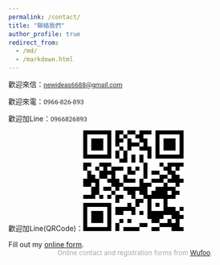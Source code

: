```yaml
---
permalink: /contact/
title: "聯絡我們"
author_profile: true
redirect_from: 
  - /md/
  - /markdown.html
---
```




<div id="wufoo-z1xn4pkt1wwivl5">
 <p>歡迎來信：<a href="mailto:newideas6688@gmail.com" target="_blank"><span style="background-color: #f9f9f9; color: #333333; font-family: Roboto, arial, sans-serif; font-size: 13px;">newideas6688@gmail.com</span></a></p>

<p>歡迎來電：<span style="background-color: #f9f9f9; color: #333333; font-family: Roboto, arial, sans-serif; font-size: 13px;">0966-826-893</span></p>

<p>歡迎加Line：<span style="background-color: #f9f9f9; color: #333333; font-family: Roboto, arial, sans-serif; font-size: 13px;">0966826893</span></p>

<p>歡迎加Line(QRCode)：<span style="background-color: #f9f9f9; color: #333333; font-family: Roboto, arial, sans-serif; font-size: 13px;"><img src='/images/contact/QR Code(Line0966826893).jpg'></span></p>
Fill out my <a href="https://newideas8.wufoo.com/forms/z1xn4pkt1wwivl5">online form</a>.
</div>
<div id="wuf-adv" style="font-family:inherit;font-size: small;color:#a7a7a7;text-align:center;display:block;">Online contact and registration forms from <a href="http://www.wufoo.com">Wufoo</a>.</div>
<script type="text/javascript">var z1xn4pkt1wwivl5;(function(d, t) {
var s = d.createElement(t), options = {
'userName':'newideas8',
'formHash':'z1xn4pkt1wwivl5',
'autoResize':true,
'height':'750',
'async':true,
'host':'wufoo.com',
'header':'show',
'ssl':true};
s.src = ('https:' == d.location.protocol ? 'https://' : 'http://') + 'www.wufoo.com/scripts/embed/form.js';
s.onload = s.onreadystatechange = function() {
var rs = this.readyState; if (rs) if (rs != 'complete') if (rs != 'loaded') return;
try { z1xn4pkt1wwivl5 = new WufooForm();z1xn4pkt1wwivl5.initialize(options);z1xn4pkt1wwivl5.display(); } catch (e) {}};
var scr = d.getElementsByTagName(t)[0], par = scr.parentNode; par.insertBefore(s, scr);
})(document, 'script');</script>
